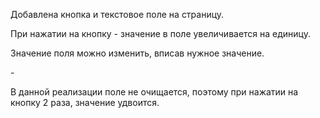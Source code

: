 <p>Добавлена кнопка и текстовое поле на страницу.</p>
<p>При нажатии на кнопку - значение в поле увеличивается на  единицу.</p>
<p>Значение поля можно изменить, вписав нужное значение.</p>
<p>-</p>
<p>В данной реализации поле не очищается, поэтому при нажатии на кнопку 2 раза, значение удвоится.</p>
